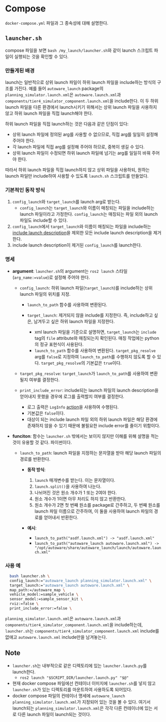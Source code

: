 # Compose

`docker-compose.yml` 파일과 그 종속성에 대해 설명한다.

## `launcher.sh`

compose 파일을 보면 `bash /my_launch/launcher.sh`와 같이 launch 스크립트 파일이 실행되는 것을 확인할 수 있다.

### 만들게된 배경

launch는 일반적으로 상위 launch 파일이 하위 launch 파일을 include하는 방식의 구조를 가진다. 예를 들어 `autoware_launch` package의 `planning_simulator.launch.xml`은 `autoware.launch.xml`과 `components/tier4_simulator_component.launch.xml`을 include한다. 이 두 하위 launch 파일을 다른 환경에서 launch시키기 위해서는 상위 launch 파일을 사용하지 않고 하위 launch 파일을 직접 launch해야 한다.

하위 launch 파일을 직접 launch하는 것은 다음과 같은 단점이 있다:

+ 상위 launch 파일에 정의된 arg를 사용할 수 없으므로, 직접 arg를 일일히 설정해 주어야 한다.
+ 각 launch 파일에 직접 arg를 설정해 주어야 하므로, 중복이 생길 수 있다.
+ 상위 launch 파일이 수정되면 하위 launch 파일에 넘기는 arg를 일일히 바꿔 주어야 한다.

따라서 하위 launch 파일을 직접 launch하지 않고 상위 파일을 사용하되, 원하는 launch 파일만 include하여 사용할 수 있도록 `launch.sh` 스크립트를 만들었다.

### 기본적인 동작 방식

1. `config_launch`와 `target_launch`를 launch arg로 받는다.
   + `config_launch`는 `target_launch`와 이름이 매칭되는 파일을 include하는 launch 파일이라고 가정한다. `config_launch`는 매칭되는 파일 외의 launch 파일도 include할 수 있다.
2. `config_launch`에서 `target_launch`와 이름이 매칭되는 파일을 include하는 [include launch description](https://docs.ros.org/en/ros2_packages/humble/api/launch/architecture.html#basic-actions)을 제외한 모든 include launch description을 제거한다.
3. include launch description이 제거된 `config_launch`를 launch한다.

### 명세

+ **argument**: `launcher.sh`의 argument는 `ros2 launch` 스타일(`arg_name:=value`)로 설정해 주어야 한다.

  + `config_launch`: 하위 launch 파일(`target_launch`)를 include하는 상위 launch 파일의 위치를 지정.

    + `launch_to_path` 함수를 사용하여 변환된다.

    + `target_launch`: 제거되지 않을 include를 지정한다. 즉, include하고 싶은, 남겨두고 싶은 하위 launch 파일을 지정한다.
      + xml launch 파일을 기준으로 설명하면, `target_launch`는  `include` tag의 `file` attribute와 매칭되는지 확인된다. 매칭 작업에는 python의 정규 표현식이 사용된다.
      + `launch_to_path` 함수를 사용하여 변환된다. `target_pkg_resolve` arg를 `false`로 지정하여 `launch_to_path`를 수행하지 않도록 할 수 있다. `target_pkg_resolve`의 기본값은 `true`이다.

  + `target_pkg_resolve`: `target_launch`가 `launch_to_path`를 사용하여 변환될지 여부를 결정한다.

  + `print_include_error`: include되는 launch 파일의 launch description을 얻어내지 못했을 경우에 로그를 출력할지 여부를 결정한다.
    + 로그 출력은 `LogInfo` [action](https://docs.ros.org/en/ros2_packages/humble/api/launch/architecture.html#actions)을 사용하여 수행된다.
    + 기본값은 `false`이다.
    + 대상이 되는 include launch 파일 외의 하위 launch 파일은 해당 환경에 존재하지 않을 수 있기 때문에 불필요한 include error를 줄이기 위함이다.

+ **funciton**: 함수는 `launcher.sh` 밖에서는 보이지 않지만 이해를 위해 설명을 적는 것이 유용할 것 같다. 파이썬이다.

  + `launch_to_path`: launch 파일을 지정하는 문자열을 받아 해당 launch 파일의 경로를 반환한다.

    + **동작 방식**:
      1. `launch` 매개변수를 받는다. 이는 문자열이다.
      2. `launch.split()`을 사용하여 나눈다.
      3. 나뉘어진 것은 원소 개수가 1 또는 2여야 한다.
      4. 원소 개수가 1이면 아무 처리도 하지 않고 반환한다.
      5. 원소 개수가 2면 첫 번째 원소를 package로 간주하고, 두 번째 원소를 launch 파일 이름으로 간주하여, 이 둘을 사용하여 launch 파일의 경로를 얻어내서 반환한다.

    + **예시**:
      + `launch_to_path("asdf.launch.xml") -> "asdf.launch.xml"`
      + `launch_to_path("autoware_launch autoware.launch.xml") -> "/opt/autoware/share/autoware_launch/launch/autoware.launch.xml"`

### 사용 예

```bash
  bash launcher.sh \
  config_launch:="autoware_launch planning_simulator.launch.xml" \
  target_launch:="autoware_launch autoware.launch.xml" \
  map_path:=/autoware_map \
  vehicle_model:=sample_vehicle \
  sensor_model:=sample_sensor_kit \
  rviz:=false \
  print_include_error:=false \
```

`planning_simulator.launch.xml`은 `autoware.launch.xml`과 `components/tier4_simulator_component.launch.xml`을 include하는데, `launcher.sh`는 `components/tier4_simulator_component.launch.xml` include를 없애고 `autoware.launch.xml` include만을 남겨놓는다.

## Note

+ `launcher.sh`는 내부적으로 같은 디렉토리에 있는 `launcher.launch.py`를 launch한다.
  + `ros2 launch "$SCRIPT_DIR/launcher.launch.py" "$@"`
+ 현재 docker compose 파일에선 컨테이너 이미지에 `launcher.sh`를 넣지 않고 `launcher.sh`가 있는 디렉토리를 마운트하여 사용하도록 되어있다.
+ docker compose 파일의 컨테이너 명세에 `autoware_launch planning_simulator.launch.xml`가 지정되어 있는 것을 볼 수 있다. 여기서 launch되는 `planning_simulator.launch.xml`은 각각 다른 컨테이너에 있는 서로 다른 launch 파일이 launch되는 것이다.

